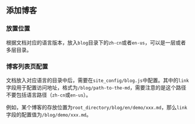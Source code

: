## 添加博客

### 放置位置

根据文档对应的语言版本，放入`blog`目录下的`zh-cn`或者`en-us`，可以是一层或者多层目录。

### 博客列表页配置

文档放入对应语言的目录中后，需要在`site_config/blog.js`中配置。其中的`link`字段用于配置访问地址，格式为`/blog/path-to-the-md`，需要注意的是这个路径不要包括语言路径（`zh-cn`或`en-us`）。

例如，某个博客的存放位置为`root_directory/blog/en/demo/xxx.md`，那么`link`字段的配置值为`/blog/demo/xxx.md`。
